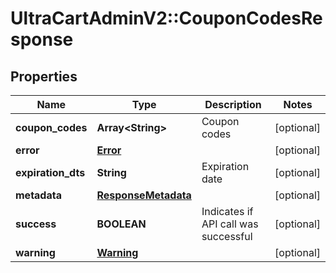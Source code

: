 # UltraCartAdminV2::CouponCodesResponse

## Properties
Name | Type | Description | Notes
------------ | ------------- | ------------- | -------------
**coupon_codes** | **Array&lt;String&gt;** | Coupon codes | [optional] 
**error** | [**Error**](Error.md) |  | [optional] 
**expiration_dts** | **String** | Expiration date | [optional] 
**metadata** | [**ResponseMetadata**](ResponseMetadata.md) |  | [optional] 
**success** | **BOOLEAN** | Indicates if API call was successful | [optional] 
**warning** | [**Warning**](Warning.md) |  | [optional] 


